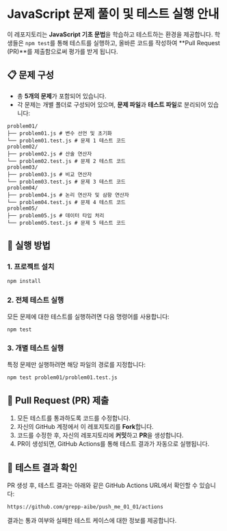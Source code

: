 # JavaScript 문제 풀이 및 테스트 실행 안내

이 레포지토리는 **JavaScript 기초 문법**을 학습하고 테스트하는 환경을 제공합니다. 학생들은 `npm test`를 통해 테스트를 실행하고, 올바른 코드를 작성하여 **Pull Request (PR)**를 제출함으로써 평가를 받게 됩니다.

## 📋 문제 구성

- 총 **5개의 문제**가 포함되어 있습니다.
- 각 문제는 개별 폴더로 구성되어 있으며, **문제 파일**과 **테스트 파일**로 분리되어 있습니다:

```
problem01/
├── problem01.js # 변수 선언 및 초기화
└── problem01.test.js # 문제 1 테스트 코드
problem02/
├── problem02.js # 산술 연산자
└── problem02.test.js # 문제 2 테스트 코드
problem03/
├── problem03.js # 비교 연산자
└── problem03.test.js # 문제 3 테스트 코드
problem04/
├── problem04.js # 논리 연산자 및 삼항 연산자
└── problem04.test.js # 문제 4 테스트 코드
problem05/
├── problem05.js # 데이터 타입 처리
└── problem05.test.js # 문제 5 테스트 코드
```

## 🚀 실행 방법

### 1. 프로젝트 설치

```bash
npm install
```

### 2. 전체 테스트 실행

모든 문제에 대한 테스트를 실행하려면 다음 명령어를 사용합니다:

```bash
npm test
```

### 3. 개별 테스트 실행

특정 문제만 실행하려면 해당 파일의 경로를 지정합니다:

```bash
npm test problem01/problem01.test.js
```

## 📝 Pull Request (PR) 제출

1. 모든 테스트를 통과하도록 코드를 수정합니다.
2. 자신의 GitHub 계정에서 이 레포지토리를 **Fork**합니다.
3. 코드를 수정한 후, 자신의 레포지토리에 **커밋**하고 **PR**을 생성합니다.
4. PR이 생성되면, GitHub Actions를 통해 테스트 결과가 자동으로 실행됩니다.

## 🔗 테스트 결과 확인

PR 생성 후, 테스트 결과는 아래와 같은 GitHub Actions URL에서 확인할 수 있습니다:

```
https://github.com/grepp-aibe/push_me_01_01/actions
```

결과는 통과 여부와 실패한 테스트 케이스에 대한 정보를 제공합니다.
